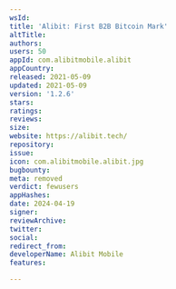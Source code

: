 ```yaml
---
wsId: 
title: 'Alibit: First B2B Bitcoin Mark'
altTitle: 
authors: 
users: 50
appId: com.alibitmobile.alibit
appCountry: 
released: 2021-05-09
updated: 2021-05-09
version: '1.2.6'
stars: 
ratings: 
reviews: 
size: 
website: https://alibit.tech/
repository: 
issue: 
icon: com.alibitmobile.alibit.jpg
bugbounty: 
meta: removed
verdict: fewusers
appHashes: 
date: 2024-04-19
signer: 
reviewArchive: 
twitter: 
social: 
redirect_from: 
developerName: Alibit Mobile
features: 

---
```


